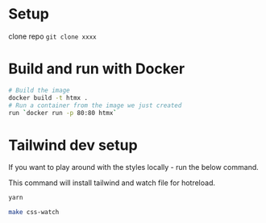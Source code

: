 # Setup
clone repo `git clone xxxx`

# Build and run with Docker

```bash
# Build the image
docker build -t htmx .
# Run a container from the image we just created
run `docker run -p 80:80 htmx`
```


# Tailwind dev setup
If you want to play around with the styles locally - run the below command.

This command will install tailwind and watch file for hotreload.

```bash
yarn

make css-watch
```